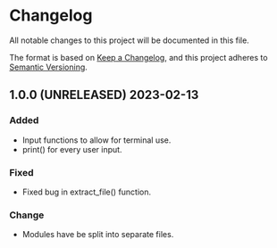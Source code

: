 # Changelog

All notable changes to this project will be documented in this file.

The format is based on [Keep a Changelog](https://keepachangelog.com/en/1.0.0/),
and this project adheres to [Semantic Versioning](https://semver.org/spec/v2.0.0.html).

## 1.0.0 (UNRELEASED) 2023-02-13
### Added
+ Input functions to allow for terminal use.
+ print() for every user input.

### Fixed
+ Fixed bug in extract_file() function.

### Change
+ Modules have be split into separate files.
